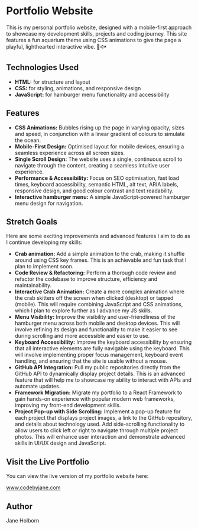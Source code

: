 # Portfolio Website
This is my personal portfolio website, designed with a mobile-first approach to showcase my development skills, projects and coding journey. This site features a fun aquarium theme using CSS animations to give the page a playful, lighthearted interactive vibe. 🦀🐟
## Technologies Used
- **HTML:** for structure and layout
- **CSS:** for styling, animations, and responsive design
- **JavaScript:** for hamburger menu functionality and accessibility
## Features
- **CSS Animations:** Bubbles rising up the page in varying opacity, sizes and speed, in conjunction with a linear gradient of colours to simulate the ocean.
- **Mobile-First Design:** Optimised layout for mobile devices, ensuring a seamless experience across all screen sizes.
- **Single Scroll Design:** The website uses a single, continuous scroll to navigate through the content, creating a seamless intuitive user experience.
- **Performance & Accessibility:** Focus on SEO optimisation, fast load times, keyboard accessibility, semantic HTML, alt text, ARIA labels, responsive design, and good colour contrast and text readability.
- **Interactive hamburger menu:** A simple JavaScript-powered hamburger menu design for navigation.
## Stretch Goals
Here are some exciting improvements and advanced features I aim to do as I continue developing my skills:
- **Crab animation:** Add a simple animation to the crab, making it shuffle around using CSS key frames. This is an achievable and fun task that I plan to implement soon.
- **Code Review & Refactoring:** Perform a thorough code review and refactor the codebase to improve structure, efficiency and maintainability.
- **Interactive Crab Animation:** Create a more complex animation where the crab skitters off the screen when clicked (desktop) or tapped (mobile). This will require combining JavaScript and CSS animations, which I plan to explore further as I advance my JS skills.
- **Menu Visibility:** Improve the visibility and user-friendliness of the hamburger menu across both mobile and desktop devices. This will involve refining its design and functionality to make it easier to see during scrolling and more accessible and easier to use.
- **Keyboard Accessibility:** Improve the keyboard accessibility by ensuring that all interactive elements are fully navigable using the keyboard. This will involve implementing proper focus management, keyboard event handling, and ensuring that the site is usable without a mouse.
- **GitHub API Integration:** Pull my public repositories directly from the GitHub API to dynamically display project details. This is an advanced feature that will help me to showcase my ability to interact with APIs and automate updates.
- **Framework Migration:** Migrate my portfolio to a React Framework to gain hands-on experience with popular modern web frameworks, improving my front-end development skills.
- **Project Pop-up with Side Scrolling:** Implement a pop-up feature for each project that displays project images, a link to the GitHub repository, and details about technology used. Add side-scrolling functionality to allow users to click left or right to navigate through multiple project photos. This will enhance user interaction and demonstrate advanced skills in UI/UX design and JavaScript.
## Visit the Live Portfolio
You can view the live version of my portfolio website here:

www.codebyjane.com
## Author
Jane Holborn
